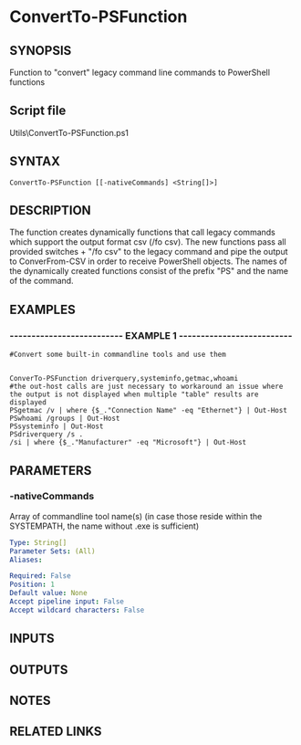 # ConvertTo-PSFunction

## SYNOPSIS
Function to "convert" legacy command line commands to PowerShell functions

## Script file
Utils\ConvertTo-PSFunction.ps1

## SYNTAX

```
ConvertTo-PSFunction [[-nativeCommands] <String[]>]
```

## DESCRIPTION
The function creates dynamically functions that call legacy commands which support the output
format csv (/fo csv).
The new functions pass all provided switches + "/fo csv" to the legacy command and 
pipe the output to ConverFrom-CSV in order to receive PowerShell objects.
The names of the dynamically created functions consist of the prefix "PS" and the name of the command.

## EXAMPLES

### -------------------------- EXAMPLE 1 --------------------------
```
#Convert some built-in commandline tools and use them


ConverTo-PSFunction driverquery,systeminfo,getmac,whoami
#the out-host calls are just necessary to workaround an issue where the output is not displayed when multiple "table" results are displayed
PSgetmac /v | where {$_."Connection Name" -eq "Ethernet"} | Out-Host
PSwhoami /groups | Out-Host
PSsysteminfo | Out-Host
PSdriverquery /s .
/si | where {$_."Manufacturer" -eq "Microsoft"} | Out-Host
```
## PARAMETERS

### -nativeCommands
Array of commandline tool name(s) (in case those reside within the SYSTEMPATH, the name without .exe is sufficient)

```yaml
Type: String[]
Parameter Sets: (All)
Aliases: 

Required: False
Position: 1
Default value: None
Accept pipeline input: False
Accept wildcard characters: False
```

## INPUTS

## OUTPUTS

## NOTES

## RELATED LINKS


